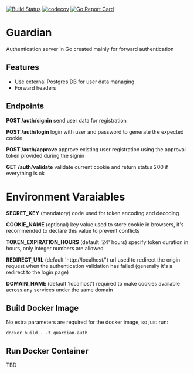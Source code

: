 [![Build Status](https://drone.monkiato.com/api/badges/monkiato/guardian/status.svg?ref=refs/heads/master)](https://drone.monkiato.com/monkiato/guardian)
[![codecov](https://codecov.io/gh/monkiato/guardian/branch/master/graph/badge.svg)](https://codecov.io/gh/monkiato/guardian)
[![Go Report Card](https://goreportcard.com/badge/github.com/monkiato/guardian)](https://goreportcard.com/report/github.com/monkiato/guardian)


# Guardian

Authentication server in Go created mainly for forward authentication

## Features

 - Use external Postgres DB for user data managing
 - Forward headers
 
## Endpoints

**POST /auth/signin**   send user data for registration

**POST /auth/login**    login with user and password to generate the expected cookie

**POST /auth/approve**  approve existing user registration using the approval token provided during the signin

**GET  /auth/validate** validate current cookie and return status 200 if everything is ok
 
 # Environment Varaiables

 **SECRET_KEY** (mandatory) code used for token encoding and decoding
 
 **COOKIE_NAME** (optional) key value used to store cookie in browsers, it's recommended to declare this value to prevent conflicts

 **TOKEN_EXPIRATION_HOURS** (default '24' hours) specify token duration in hours, only integer numbers are allowed
 
 **REDIRECT_URL** (default 'http://localhost/') url used to redirect the origin request when the authentication validation has failed (generally it's a redirect to the login page)
 
 **DOMAIN_NAME** (default 'localhost') required to make cookies available across any services under the same domain

## Build Docker Image

No extra parameters are required for the docker image, so just run:

`docker build . -t guardian-auth`

## Run Docker Container

TBD

